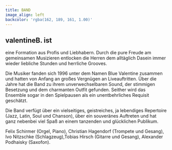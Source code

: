 ```yaml
---
title: BAND
image_align: left
backcolor: 'rgba(162, 189, 161, 1.00)'
---
```


## valentineB. ist
eine Formation aus Profis und Liebhabern. Durch die pure Freude am gemeinsamen Musizieren entlocken die Herren dem alltäglich Dasein immer wieder liebliche Stunden und herrliche Grooves. 

Die Musiker fanden sich 1996 unter dem Namen Blue Valentine zusammen und hatten von Anfang an großes Vergnügen an Liveauftritten. Über die Jahre hat die Band zu ihrem unverwechselbaren Sound, der stimmigen Besetzung und dem charmanten Outfit gefunden. Seither wird das Ensemble sogar in den Spielpausen als ein unentbehrliches Requisit geschätzt.

Die Band verfügt über ein vielseitiges, geistreiches, ja lebendiges Repertoire (Jazz, Latin, Soul und Chanson), über ein souveränes Auftreten und hat ganz nebenbei viel Spaß an einem tanzenden und glücklichen Publikum.

Felix Schirmer (Orgel, Piano), Christian Hagendorf (Trompete und Gesang), Ivo Nitzschke (Schlagzeug),Tobias Hirsch (Gitarre und Gesang), Alexander Podhaisky (Saxofon).

